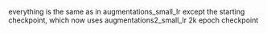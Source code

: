 everything is the same as in augmentations_small_lr except the starting checkpoint, which now uses augmentations2_small_lr 2k epoch checkpoint
